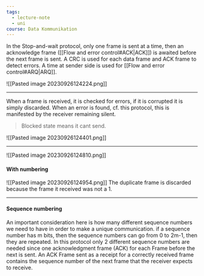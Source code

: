 ```yaml
---
tags:
  - lecture-note
  - uni
course: Data Kommunikation
---
```

In the Stop-and-wait protocol, only one frame is sent at a time, then an acknowledge frame ([[Flow and error control#ACK|ACK]]) is awaited before the next frame is sent.
A CRC is used for each data frame and ACK frame to detect errors.
A time at sender side is used for [[Flow and error control#ARQ|ARQ]].

![[Pasted image 20230926124224.png]]
***
When a frame is received, it is checked for errors, if it is corrupted it is simply
discarded. When an error is found, cf. this protocol, this is manifested by the
receiver remaining silent.

>Blocked state means it cant send.

![[Pasted image 20230926124401.png]]
***

![[Pasted image 20230926124810.png]]
#### With numbering
![[Pasted image 20230926124954.png]]
The duplicate frame is discarded because the frame it received was not a 1.

***
#### Sequence numbering
An important consideration here is how many different sequence numbers we need to have in order to make a unique communication.
if a sequence number has m bits, then the sequence numbers can go from 0 to 2m-1, then they are repeated.
In this protocol only 2 different sequence numbers are needed since one
acknowledgment frame (ACK) for each Frame before the next is sent.
An ACK Frame sent as a receipt for a correctly received frame contains the sequence number of the next frame that the receiver expects to receive.